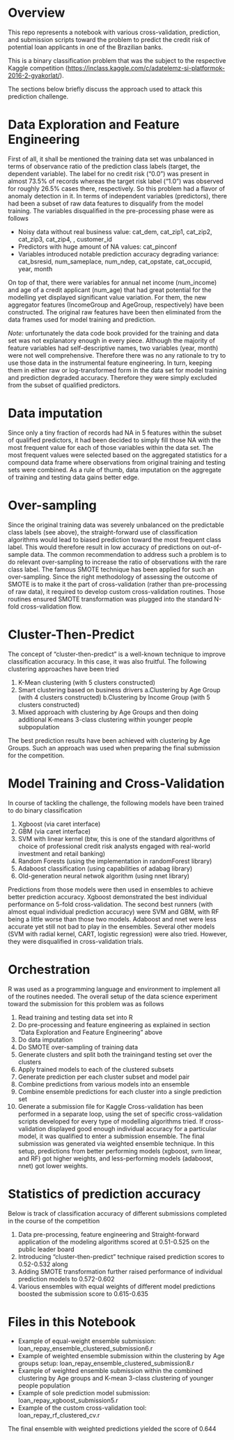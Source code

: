 # Overview
This repo represents a notebook with various cross-validation, prediction, and submission scripts toward the problem to predict the credit risk of potential loan applicants in one of the Brazilian banks. 

This is a binary classification problem that was the subject to the respective Kaggle competition (https://inclass.kaggle.com/c/adatelemz-si-platformok-2016-2-gyakorlat/).

The sections below briefly discuss the approach used to attack this prediction challenge.

# Data Exploration and Feature Engineering
First of all, it shall be mentioned the training data set was unbalanced in terms of observance ratio of the prediction class labels (target, the dependent variable). The label for no credit risk (“0.0”) was present in almost 73.5% of records whereas the target risk label (“1.0”) was observed for roughly 26.5% cases there, respectively. So this problem had a flavor of anomaly detection in it.
In terms of independent variables (predictors), there had been a subset of raw data features to disqualify from the model training. The variables disqualified in the pre-processing phase were as follows
- Noisy data without real business value: cat_dem, cat_zip1, cat_zip2, cat_zip3, cat_zip4, , customer_id
- Predictors with huge amount of NA values: cat_pinconf
- Variables introduced notable prediction accuracy degrading variance: cat_bsresid, num_sameplace, num_ndep, cat_opstate, cat_occupid, year, month

On top of that, there were variables for annual net income (num_income) and age of a credit applicant (num_age) that had great potential for the modelling yet displayed significant value variation. For them, the new aggregator features (IncomeGroup and AgeGroup, respectively) have been constructed. The original raw features have been then eliminated from the data frames used for model training and prediction.

*Note:* unfortunately the data code book provided for the training and data set was not explanatory enough in every piece. Although the majority of feature variables had self-descriptive names, two variables (year, month) were not well comprehensive. Therefore there was no any rationale to try to use those data in the instrumental feature engineering. In turn, keeping them in either raw or log-transformed form in the data set for model training and prediction degraded accuracy. Therefore they were simply excluded from the subset of qualified predictors.

# Data imputation
Since only a tiny fraction of records had NA in 5 features within the subset of qualified predictors, it had been decided to simply fill those NA with the most frequent value for each of those variables within the data set. The most frequent values were selected based on the aggregated statistics for a compound data frame where observations from original training and testing sets were combined. As a rule of thumb, data imputation on the aggregate of training and testing data gains better edge.

# Over-sampling
Since the original training data was severely unbalanced on the predictable class labels (see above), the straight-forward use of classification algorithms would lead to biased prediction toward the most frequent class label. This would therefore result in low accuracy of predictions on out-of-sample data.
The common recommendation to address such a problem is to do relevant over-sampling to increase the ratio of observations with the rare class label. The famous SMOTE technique has been applied for such an over-sampling.
Since the right methodology of assessing the outcome of SMOTE is to make it the part of cross-validation (rather than pre-processing of raw data), it required to develop custom cross-validation routines. Those routines ensured SMOTE transformation was plugged into the standard N-fold cross-validation flow.

# Cluster-Then-Predict
The concept of “cluster-then-predict” is a well-known technique to improve classification accuracy. In this case, it was also fruitful. The following clustering approaches have been tried
1. K-Mean clustering (with 5 clusters constructed)
2. Smart clustering based on business drivers
  a.Clustering by Age Group (with 4 clusters constructed)
  b.Clustering by Income Group (with 5 clusters constructed)
3. Mixed approach with clustering by Age Groups and then doing additional K-means 3-class clustering within younger people subpopulation

The best prediction results have been achieved with clustering by Age Groups. Such an approach was used when preparing the final submission for the competition.

# Model Training and Cross-Validation
In course of tackling the challenge, the following models have been trained to do binary classification
1. Xgboost (via caret interface)
2. GBM (via caret interface)
3. SVM with linear kernel (btw, this is one of the standard algorithms of choice of professional credit risk analysts engaged with real-world investment and retail banking)
4. Random Forests (using the implementation in randomForest library)
5. Adaboost classification (using capabilities of adabag library)
6. Old-generation neural netwok algorithm (using nnet library)

Predictions from those models were then used in ensembles to achieve better prediction accuracy.
Xgboost demonstrated the best individual performance on 5-fold cross-validation. The second best runners (with almost equal individual prediction accuracy) were SVM and GBM, with RF being a little worse than those two models. Adaboost and nnet were less accurate yet still not bad to play in the ensembles.
Several other models (SVM with radial kernel, CART, logistic regression) were also tried. However, they were disqualified in cross-validation trials.

# Orchestration
R was used as a programming language and environment to implement all of the routines needed. The overall setup of the data science experiment toward the submission for this problem was as follows
1.	Read training and testing data set into R
2.	Do pre-processing and feature engineering as explained in section “Data Exploration and Feature Engineering” above
3.	Do data imputation
4.	Do SMOTE over-sampling of training data
5.	Generate clusters and split both the trainingand testing set over the clusters
6.	Apply trained models to each of the clustered subsets
7.	Generate prediction per each cluster subset and model pair
8.	Combine predictions from various models into an ensemble
9.	Combine ensemble predictions for each cluster into a single prediction set
10.	Generate a submission file for Kaggle
Cross-validation has been performed in a separate loop, using the set of specific cross-validation scripts developed for every type of modelling algorithms tried. If cross-validation displayed good enough individual accuracy for a particular model, it was qualified to enter a submission ensemble.
The final submission was generated via weighted ensemble technique. In this setup, predictions from better performing models (xgboost, svm linear, and RF) got higher weights, and less-performing models (adaboost, nnet) got lower weights.

# Statistics of prediction accuracy
Below is track of classification accuracy of different submissions completed in the course of the competition
1. Data pre-processing, feature engineering and Straight-forward application of the modeling algorithms scored at 0.51-0.525 on the public leader board
2. Introducing “cluster-then-predict” technique raised prediction scores to 0.52-0.532 along
3. Adding SMOTE transformation further raised performance of individual prediction models to 0.572-0.602
4. Various ensembles with equal weights of different model predictions boosted the submission score to 0.615-0.635

# Files in this Notebook
- Example of equal-weight ensemble submission: loan_repay_ensemble_clustered_submission6.r
- Example of weighted ensemble submission within the clustering by Age groups setup: loan_repay_ensemble_clustered_submission8.r
- Example of weighted ensemble submission within the combined clustering by Age groups and K-mean 3-class clustering of younger people population
- Example of sole prediction model submission: loan_repay_xgboost_submission5.r
- Example of the custom cross-validation tool: loan_repay_rf_clustered_cv.r

The final ensemble with weighted predictions yielded the score of 0.644

